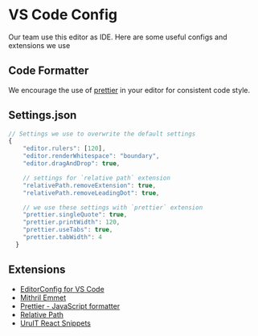 # VS Code Config 

Our team use this editor as IDE.
Here are some useful configs and extensions we use

## Code Formatter

We encourage the use of [prettier](https://github.com/prettier/prettier) in your editor for consistent code style.

## Settings.json

```javascript
// Settings we use to overwrite the default settings
{
    "editor.rulers": [120],
    "editor.renderWhitespace": "boundary",
    "editor.dragAndDrop": true,

    // settings for `relative path` extension
    "relativePath.removeExtension": true,
    "relativePath.removeLeadingDot": true,

    // we use these settings with `prettier` extension
    "prettier.singleQuote": true,
    "prettier.printWidth": 120,
    "prettier.useTabs": true,
    "prettier.tabWidth": 4
  }
```

## Extensions 

* [EditorConfig for VS Code](https://marketplace.visualstudio.com/items?itemName=EditorConfig.EditorConfig)
* [Mithril Emmet](https://marketplace.visualstudio.com/items?itemName=FallenMax.mithril-emmet)
* [Prettier - JavaScript formatter](https://marketplace.visualstudio.com/items?itemName=esbenp.prettier-vscode)
* [Relative Path](https://marketplace.visualstudio.com/items?itemName=jakob101.RelativePath)
* [UruIT React Snippets](https://marketplace.visualstudio.com/items?itemName=UruIT.uruit-react-snippets)
